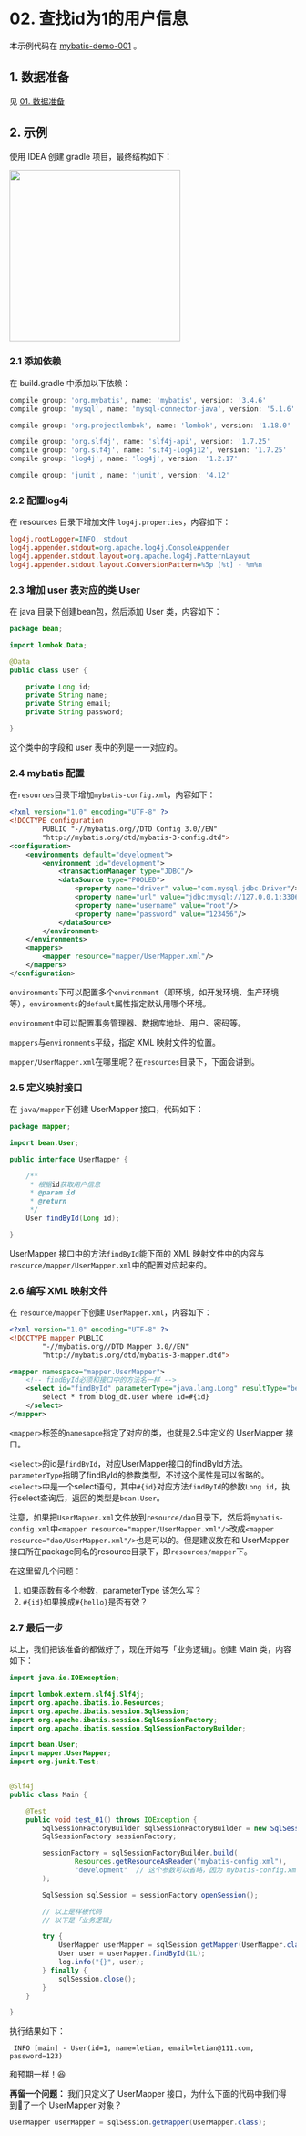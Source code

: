 # 02. 查找id为1的用户信息

本示例代码在 [mybatis-demo-001](../../demo/mybatis-demo-001) 。

## 1. 数据准备

见 [01. 数据准备](01-数据准备.md)

## 2. 示例

使用 IDEA 创建 gradle 项目，最终结构如下：

<img src="../img/0001.jpg" width=300 />

### 2.1 添加依赖

在 build.gradle 中添加以下依赖：

```gradle
compile group: 'org.mybatis', name: 'mybatis', version: '3.4.6'
compile group: 'mysql', name: 'mysql-connector-java', version: '5.1.6'

compile group: 'org.projectlombok', name: 'lombok', version: '1.18.0'

compile group: 'org.slf4j', name: 'slf4j-api', version: '1.7.25'
compile group: 'org.slf4j', name: 'slf4j-log4j12', version: '1.7.25'
compile group: 'log4j', name: 'log4j', version: '1.2.17'

compile group: 'junit', name: 'junit', version: '4.12'
```

### 2.2 配置log4j

在 resources 目录下增加文件 `log4j.properties`，内容如下：

```ini
log4j.rootLogger=INFO, stdout
log4j.appender.stdout=org.apache.log4j.ConsoleAppender
log4j.appender.stdout.layout=org.apache.log4j.PatternLayout
log4j.appender.stdout.layout.ConversionPattern=%5p [%t] - %m%n
```

### 2.3 增加 user 表对应的类 User

在 java 目录下创建bean包，然后添加 User 类，内容如下：

```java
package bean;

import lombok.Data;

@Data
public class User {

    private Long id;
    private String name;
    private String email;
    private String password;

}
```

这个类中的字段和 user 表中的列是一一对应的。



### 2.4 mybatis 配置

在`resources`目录下增加`mybatis-config.xml`，内容如下：

```xml
<?xml version="1.0" encoding="UTF-8" ?>
<!DOCTYPE configuration
        PUBLIC "-//mybatis.org//DTD Config 3.0//EN"
        "http://mybatis.org/dtd/mybatis-3-config.dtd">
<configuration>
    <environments default="development">
        <environment id="development">
            <transactionManager type="JDBC"/>
            <dataSource type="POOLED">
                <property name="driver" value="com.mysql.jdbc.Driver"/>
                <property name="url" value="jdbc:mysql://127.0.0.1:3306/blog_db?useUnicode=true&amp;characterEncoding=utf8"/>
                <property name="username" value="root"/>
                <property name="password" value="123456"/>
            </dataSource>
        </environment>
    </environments>
    <mappers>
        <mapper resource="mapper/UserMapper.xml"/>
    </mappers>
</configuration>
```

`environments`下可以配置多个`environment`（即环境，如开发环境、生产环境等），`environments`的`default`属性指定默认用哪个环境。

`environment`中可以配置事务管理器、数据库地址、用户、密码等。

`mappers`与`environments`平级，指定 XML 映射文件的位置。

`mapper/UserMapper.xml`在哪里呢？在`resources`目录下，下面会讲到。



### 2.5 定义映射接口

在 `java/mapper`下创建 UserMapper 接口，代码如下：

```java
package mapper;

import bean.User;

public interface UserMapper {

    /**
     * 根据id获取用户信息
     * @param id
     * @return
     */
    User findById(Long id);

}
```

UserMapper 接口中的方法`findById`能下面的 XML 映射文件中的内容与`resource/mapper/UserMapper.xml`中的配置对应起来的。

### 2.6 编写 XML 映射文件

在 `resource/mapper`下创建 `UserMapper.xml`，内容如下：

```xml
<?xml version="1.0" encoding="UTF-8" ?>
<!DOCTYPE mapper PUBLIC
        "-//mybatis.org//DTD Mapper 3.0//EN"
        "http://mybatis.org/dtd/mybatis-3-mapper.dtd">

<mapper namespace="mapper.UserMapper">
    <!-- findById必须和接口中的方法名一样 -->
    <select id="findById" parameterType="java.lang.Long" resultType="bean.User">
        select * from blog_db.user where id=#{id}
    </select>
</mapper>
```

`<mapper>`标签的`namesapce`指定了对应的类，也就是2.5中定义的 UserMapper 接口。

`<select>`的id是`findById`，对应UserMapper接口的findById方法。`parameterType`指明了findById的参数类型，不过这个属性是可以省略的。`<select>`中是一个select语句，其中`#{id}`对应方法`findById`的参数`Long id`，执行select查询后，返回的类型是`bean.User`。



注意，如果把`UserMapper.xml`文件放到`resource/dao`目录下，然后将`mybatis-config.xml`中`<mapper resource="mapper/UserMapper.xml"/>`改成`<mapper resource="dao/UserMapper.xml"/>`也是可以的。但是建议放在和 UserMapper 接口所在package同名的resource目录下，即`resources/mapper`下。



在这里留几个问题：

1. 如果函数有多个参数，parameterType 该怎么写？
2. `#{id}`如果换成`#{hello}`是否有效？



### 2.7 最后一步

以上，我们把该准备的都做好了，现在开始写「业务逻辑」。创建 Main 类，内容如下：

```java
import java.io.IOException;

import lombok.extern.slf4j.Slf4j;
import org.apache.ibatis.io.Resources;
import org.apache.ibatis.session.SqlSession;
import org.apache.ibatis.session.SqlSessionFactory;
import org.apache.ibatis.session.SqlSessionFactoryBuilder;

import bean.User;
import mapper.UserMapper;
import org.junit.Test;


@Slf4j
public class Main {

    @Test
    public void test_01() throws IOException {
        SqlSessionFactoryBuilder sqlSessionFactoryBuilder = new SqlSessionFactoryBuilder();
        SqlSessionFactory sessionFactory;

        sessionFactory = sqlSessionFactoryBuilder.build(
                Resources.getResourceAsReader("mybatis-config.xml"),
                "development"  // 这个参数可以省略，因为 mybatis-config.xml 的<environments>标签指定了默认环境为development
        );

        SqlSession sqlSession = sessionFactory.openSession();

        // 以上是样板代码
        // 以下是「业务逻辑」

        try {
            UserMapper userMapper = sqlSession.getMapper(UserMapper.class);
            User user = userMapper.findById(1L);
            log.info("{}", user);
        } finally {
            sqlSession.close();
        }
    }

}
```



执行结果如下：

```plain
 INFO [main] - User(id=1, name=letian, email=letian@111.com, password=123)
```

和预期一样！😆


**再留一个问题：**
我们只定义了 UserMapper 接口，为什么下面的代码中我们得到了一个 UserMapper 对象？
```java
UserMapper userMapper = sqlSession.getMapper(UserMapper.class);
```